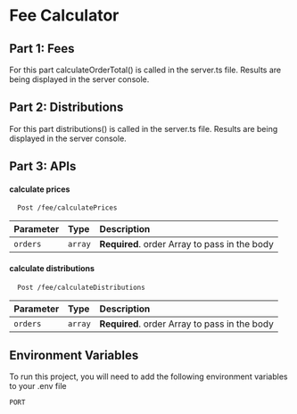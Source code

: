 
# Fee Calculator
## Part 1: Fees

For this part calculateOrderTotal() is called in the server.ts file. Results are being displayed in the server console.

## Part 2: Distributions

For this part distributions() is called in the server.ts file. Results are being displayed in the server console.

## Part 3: APIs

#### calculate prices

```http
  Post /fee/calculatePrices
```

| Parameter | Type     | Description                |
| :-------- | :------- | :------------------------- |
| `orders` | `array` | **Required**. order Array to pass in the body |

#### calculate distributions

```http
  Post /fee/calculateDistributions
```

| Parameter | Type     | Description                       |
| :-------- | :------- | :-------------------------------- |
| `orders`      | `array` | **Required**. order Array to pass in the body |



## Environment Variables

To run this project, you will need to add the following environment variables to your .env file

`PORT`

